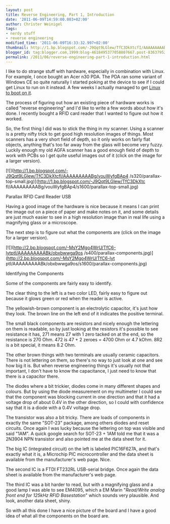 ```yaml
---
layout: post
title: Reverse Engineering, Part 1, Introduction
date: '2011-06-09T14:59:00.003+02:00'
author: Christer Weinigel
tags:
- nerdy stuff
- reverse engineering
modified_time: '2011-06-09T16:33:32.997+02:00'
thumbnail: http://1.bp.blogspot.com/-J9Qqt9LGlew/TfC3DkXtcfI/AAAAAAAAABg/vouWyfgBAp4/s72-c/parallax-top-small.jpg
blogger_id: tag:blogger.com,1999:blog-4618495377058807667.post-836379527322765696
permalink: /2011/06/reverse-engineering-part-1-introduction.html
---
```

I like to do strange stuff with hardware, especially in combination with
Linux. For example, I once bought an Acer n30 PDA.  The PDA
ran some variant of Windows CE so quite naturally I started poking at the
device to see if I could get Linux to run on it instead. A few weeks I
actually managed to get [Linux to boot on
it](http://zoo.weinigel.se/trac/public/wiki/AcerN30).

  
The process of figuring out how an existing piece of hardware works is called
"reverse engineering" and I'd like to write a few words about how it's done. I
recently bought a RFID card reader that I wanted to figure out how it worked.

  
So, the first thing I did was to stick the thing in my scanner. Using a
scanner is a pretty nifty trick to get good high resolution images of things.
Most scanners has a very short field of depth, so it only works on fairly flat
objects, anything that's too far away from the glass will become very fuzzy.
Luckily enough my old AGFA scanner has a good enough field of depth to work
with PCBs so I get quite useful images out of it (click on the image for a
larger version).

  

[![](http://1.bp.blogspot.com/-J9Qqt9LGlew/TfC3DkXtcfI/AAAAAAAAABg/vouWyfgBAp4
/s320/parallax-top-small.jpg)](http://1.bp.blogspot.com/-J9Qqt9LGlew/TfC3DkXtc
fI/AAAAAAAAABg/vouWyfgBAp4/s1600/parallax-top-small.jpg)

Parallax RFID Card Reader USB

  
Having a good image of the hardware is nice because it means I can print the
image out on a piece of paper and make notes on it, and some details are just
much easier to see in a high resolution image than in real life using a
magnifying glass or a microscope.

  
The next step is to figure out what the components are (click on the image for
a larger version).

  

[![](http://2.bp.blogspot.com/-MsY2Mgo4WrU/TfC6-lytptI/AAAAAAAAABk/obxbwwga9os
/s400/parallax-components.jpg)](http://2.bp.blogspot.com/-MsY2Mgo4WrU/TfC6-lyt
ptI/AAAAAAAAABk/obxbwwga9os/s1600/parallax-components.jpg)

Identifying the Components

  
Some of the components are fairly easy to identify.

  
The clear thing to the left is a two color LED, fairly easy to figure out
because it glows green or red when the reader is active.

  
The yellowish-brown component is an electrolytic capacitor, it's just how they
look. The brown line on the left end of it indicates the positive terminal.

  
The small black components are resistors and nicely enough the lettering on
them is readable, so by just looking at the resistors it's possible to see
resistance it has, 271 means 27 with 1 zero tacked on at the end, so the
resistance is 270 Ohm. 472 is
47 + 2
zeroes = 4700 Ohm or
4.7 kOhm. 8R2 is a bit special, it means
8.2 Ohm.

  
The other brown things with two terminals are usually ceramic capacitors.
There is not lettering on them, so there's no way to just look at one and see
how big it is. But when reverse engineering things it's usually not that
important, I don't have to know the capacitance, I just need to know that
there is a capacitor there.

  
The diodes where a bit trickier, diodes come in many different shapes and
colours. But by using the diode measurement on my multimeter I could see that
the component was blocking current in one direction and that it had a voltage
drop of about 0.4V in the other direction, so I could with confidence say that
it is a diode with a 0.4V voltage drop.

  
The transistor was also a bit tricky. There are loads of components in exactly
the same "SOT-23" package, among others diodes and reset circuits. Once again
I was lucky because the lettering on top was visible and said "1AM". A quick
google search for SOT-23 + 1AM told me
that it was a 2N3904 NPN transistor and also pointed me at the data sheet for
it.

  
The big IC (integrated circuit) on the left is labeled PIC16F627A, and that's
exactly what it is, a Microchip PIC microcontroller and the data sheet is
available from the manufacturer's web page. Nice.

  
The second IC is a FTDI FT232RL USB-serial bridge. Once again the data sheet
is available from the manufacturer's web page.

  
The third IC was a bit harder to read, but with a magnifying glass and a good
lamp I was able to see EM4095, which a EM Marin "_Read/Write analog front end
for 125kHz RFID Basestation_" which sounds very plausible. And look, another
data sheet, shiny.

  
So with all this done I have a nice picture of the board and I have a good
idea of what all the components on the board are.

